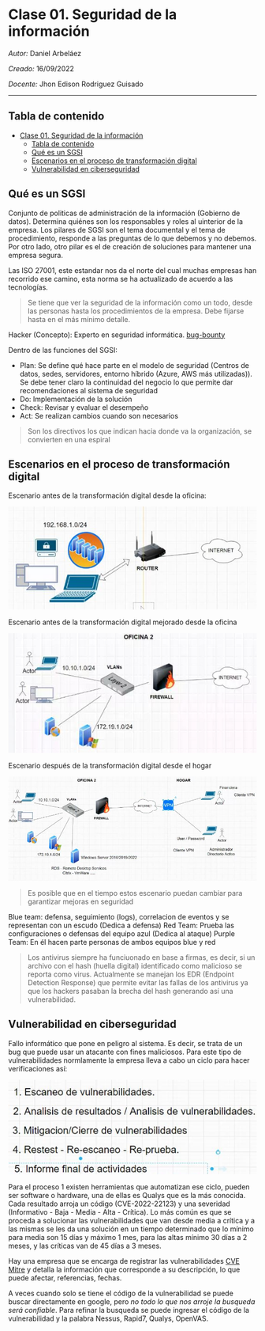 # Clase 01. Seguridad de la información

*Autor:* Daniel Arbeláez

*Creado:* 16/09/2022

*Docente:* Jhon Edison Rodriguez Guisado
***

## Tabla de contenido

- [Clase 01. Seguridad de la información](#clase-01-seguridad-de-la-información)
  - [Tabla de contenido](#tabla-de-contenido)
  - [Qué es un SGSI](#qué-es-un-sgsi)
  - [Escenarios en el proceso de transformación digital](#escenarios-en-el-proceso-de-transformación-digital)
  - [Vulnerabilidad en ciberseguridad](#vulnerabilidad-en-ciberseguridad)

## Qué es un SGSI

Conjunto de politicas de administración de la información (Gobierno de datos). Determina quiénes son los responsables y roles al uinterior de la empresa. Los pilares de SGSI son el tema documental y el tema de procedimiento, responde a las preguntas de lo que debemos y no debemos. Por otro lado, otro pilar es el de creación de soluciones para mantener una empresa segura.

Las ISO 27001, este estandar nos da el norte del cual muchas empresas han recorrido ese camino, esta norma se ha actualizado de acuerdo a las tecnologías.

> Se tiene que ver la seguridad de la información como un todo, desde las personas hasta los procedimientos de la empresa. Debe fijarse hasta en el más mínimo detalle.

Hacker (Concepto): Experto en seguridad informática. [bug-bounty](https://www.bugcrowd.com/bug-bounty-list/)

Dentro de las funciones del SGSI:

- Plan: Se define qué hace parte en el modelo de seguridad (Centros de datos, sedes, servidores, entorno híbrido (Azure, AWS más utilizadas)). Se debe tener claro la continuidad del negocio lo que permite dar recomendaciones al sistema de seguridad
- Do: Implementación de la solución
- Check: Revisar y evaluar el desempeño
- Act: Se realizan cambios cuando son necesarios

> Son los directivos los que indican hacia donde va la organización, se convierten en una espiral

## Escenarios en el proceso de transformación digital

Escenario antes de la transformación digital desde la oficina:

![alt](asset/oficinaAntes.JPG)

Escenario antes de la transformación digital mejorado desde la oficina

![alt](asset/oficinaAntesMejorado.JPG)

Escenario después de la transformación digital desde el hogar

![alt](asset/oficinaDespues.JPG)

> Es posible que en el tiempo estos escenario puedan cambiar para garantizar mejoras en seguridad

Blue team: defensa, seguimiento (logs), correlacion de eventos y se representan con un escudo (Dedica a defensa)
Red Team: Prueba las configuraciones o defensas del equipo azul (Dedica al ataque)
Purple Team: En él hacen parte personas de ambos equipos blue y red

> Los antivirus siempre ha  funciuonado en base a firmas, es decir, si un archivo con el hash (huella digital) identificado como malicioso se reporta como virus.
> Actualmente se manejan los EDR (Endpoint Detection Response) que permite evitar las fallas de los antivirus ya que los hackers pasaban la brecha del hash generando así una vulnerabilidad.

## Vulnerabilidad en ciberseguridad

Fallo informático que pone en peligro al sistema. Es decir, se trata de un bug que puede usar un  atacante con fines maliciosos. Para este tipo de vulnerabilidades normlamente la empresa lleva a cabo un ciclo para hacer verificaciones así:

![alt](asset/cicloVulnerabilidadCibernetica.JPG)

Para el proceso 1 existen herramientas que automatizan ese ciclo, pueden ser software o hardware, una de ellas es Qualys que es la más conocida. Cada resultado arroja un código (CVE-2022-22123) y una severidad (Informativo - Baja - Media - Alta - Crítica). Lo más común es que se proceda a solucionar las vulnerabilidades que van desde media a crítica y a las mismas se les da una solución en un tiempo determinado que lo mínimo para media son 15 días y máximo 1 mes, para las altas mínimo 30 días a 2 meses, y las críticas van de 45 días a 3 meses.

Hay una empresa que se encarga de registrar las vulnerabilidades [CVE Mitre](https://cve.mitre.org/) y detalla la información que corresponde a su descripción, lo que puede afectar, referencias, fechas.

A veces cuando solo se tiene el código de la vulnerabilidad se puede buscar directamente en google, pero *no todo lo que nos arroje la busqueda será confiable*. Para refinar la busqueda se puede ingresar el código de la vulnerabilidad y la palabra Nessus, Rapid7, Qualys, OpenVAS.
